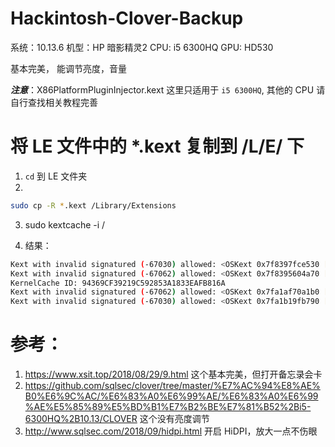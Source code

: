 # Hackintosh-Clover-Backup

系统：10.13.6
机型：HP 暗影精灵2
CPU: i5 6300HQ
GPU: HD530

基本完美， 能调节亮度，音量

***注意***：X86PlatformPluginInjector.kext 这里只适用于 `i5 6300HQ`, 其他的 CPU 请自行查找相关教程完善

# 将 LE 文件中的 *.kext 复制到 /L/E/ 下

1. `cd` 到 LE 文件夹
2.
``` bash
sudo cp -R *.kext /Library/Extensions
```
3. sudo kextcache -i /

4. 结果：
``` bash
Kext with invalid signatured (-67030) allowed: <OSKext 0x7f8397fce530 [0x7fff8f9e2af0]> { URL = "X86PlatformPluginInjector.kext/ -- file:///Library/Extensions/", ID = "com.apple.driver.X86PlatformPlugin" }
Kext with invalid signatured (-67062) allowed: <OSKext 0x7f8395604a70 [0x7fff8f9e2af0]> { URL = "AppleBacklightInjector.kext/ -- file:///Library/Extensions/", ID = "org.rehabman.injector.AppleBacklightInjector" }
KernelCache ID: 94369CF39219C592853A1833EAFB816A
Kext with invalid signatured (-67062) allowed: <OSKext 0x7fa1af70a1b0 [0x7fff8f9e2af0]> { URL = "AppleBacklightInjector.kext/ -- file:///Library/Extensions/", ID = "org.rehabman.injector.AppleBacklightInjector" }
Kext with invalid signatured (-67030) allowed: <OSKext 0x7fa1b19fb790 [0x7fff8f9e2af0]> { URL = "X86PlatformPluginInjector.kext/ -- file:///Library/Extensions/", ID = "com.apple.driver.X86PlatformPlugin" }
```


# 参考：
1. https://www.xsit.top/2018/08/29/9.html
这个基本完美，但打开备忘录会卡
2. https://github.com/sqlsec/clover/tree/master/%E7%AC%94%E8%AE%B0%E6%9C%AC/%E6%83%A0%E6%99%AE/%E6%83%A0%E6%99%AE%E5%85%89%E5%BD%B1%E7%B2%BE%E7%81%B52%2Bi5-6300HQ%2B10.13/CLOVER
这个没有亮度调节
3. http://www.sqlsec.com/2018/09/hidpi.html
开启 HiDPI，放大一点不伤眼